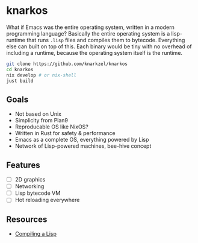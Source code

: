# knarkos

What if Emacs was the entire operating system, written in a modern
programming language? Basically the entire operating system is a lisp-runtime
that runs `.lisp` files and compiles them to bytecode. Everything else can built
on top of this. Each binary would be tiny with no overhead of including a runtime,
because the operating system itself is the runtime.

```bash
git clone https://github.com/knarkzel/knarkos
cd knarkos 
nix develop # or nix-shell
just build
```

## Goals

- Not based on Unix
- Simplicity from Plan9
- Reproducable OS like NixOS?
- Written in Rust for safety & performance
- Emacs as a complete OS, everything powered by Lisp
- Network of Lisp-powered machines, bee-hive concept

## Features

- [ ] 2D graphics
- [ ] Networking
- [ ] Lisp bytecode VM
- [ ] Hot reloading everywhere

## Resources

- [Compiling a Lisp](https://bernsteinbear.com/blog/compiling-a-lisp-1/)
